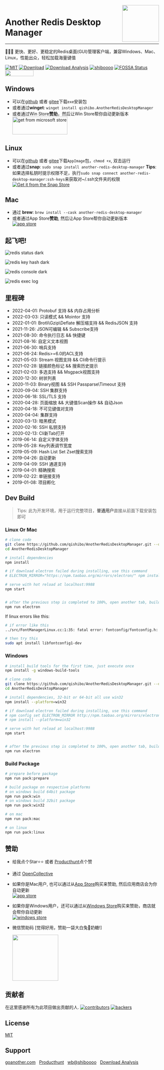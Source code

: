 <img align="right" width="120" src="https://cdn.jsdelivr.net/gh/qishibo/img/ano-square-icon-128.png">

# Another Redis Desktop Manager

<hr/>

🚀🚀🚀 更快、更好、更稳定的Redis桌面(GUI)管理客户端，兼容Windows、Mac、Linux，性能出众，轻松加载海量键值

[![MIT](https://img.shields.io/badge/license-MIT-000000.svg)](LICENSE)
[![Download](https://img.shields.io/github/release/qishibo/AnotherRedisDesktopManager.svg?label=Download)](https://github.com/qishibo/AnotherRedisDesktopManager/releases)
[![Download Analysis](https://img.shields.io/badge/Download-Analysis-blue.svg)](https://qii404.me/github-release-statistics/?repo=/qishibo/AnotherRedisDesktopManager/)
[![shiboooo](https://img.shields.io/badge/Weibo-@shiboooo-blue.svg)](https://weibo.com/shiboooo?is_hot=1)
[![FOSSA Status](https://app.fossa.com/api/projects/git%2Bgithub.com%2Fqishibo%2FAnotherRedisDesktopManager.svg?type=shield)](https://app.fossa.com/projects/git%2Bgithub.com%2Fqishibo%2FAnotherRedisDesktopManager?ref=badge_shield)
<a href="https://www.producthunt.com/posts/another-redis-desktop-manager?utm_source=badge-featured"><img src="https://api.producthunt.com/widgets/embed-image/v1/featured.svg?post_id=340552&theme=dark" height="20" width="93" /></a>


## Windows

- 可以在[github](https://github.com/qishibo/AnotherRedisDesktopManager/releases) 或者 [gitee](https://gitee.com/qishibo/AnotherRedisDesktopManager/releases)下载`exe`安装包
- 或者通过**winget**: `winget install qishibo.AnotherRedisDesktopManager`
- 或者通过Win Store**赞助**，然后让Win Store帮你自动更新版本
<br/><a href="https://www.microsoft.com/store/apps/9MTD84X0JFHZ?cid=storebadge&ocid=badge"><img src="https://cdn.jsdelivr.net/gh/qishibo/img/microsoft-store.png" height="58" width="180" alt="get from microsoft store"></a>

## Linux

- 可以在[github](https://github.com/qishibo/AnotherRedisDesktopManager/releases) 或者 [gitee](https://gitee.com/qishibo/AnotherRedisDesktopManager/releases)下载`AppImage`包，`chmod +x`, 双击运行
- 或者通过**snap**: `sudo snap install another-redis-desktop-manager`
**Tips**: 如果选择私钥时提示权限不足，执行`sudo snap connect another-redis-desktop-manager:ssh-keys`来获取对~/.ssh文件夹的权限
<br/>[![Get it from the Snap Store](https://snapcraft.io/static/images/badges/en/snap-store-black.svg)](https://snapcraft.io/another-redis-desktop-manager)

## Mac

- 通过 **brew**: `brew install --cask another-redis-desktop-manager`
- 或者通过App Store**赞助**, 然后让App Store帮你自动更新版本
<br/>[![app store](https://cdn.jsdelivr.net/gh/qishibo/img/avail_app_store180.svg)](https://apps.apple.com/app/id1516451072)

<!--
> If **Mac** warning `Another Desktop Manager can't be opened because it is from an unidentified developer`. Open `Settings->Security` and click **`Open Anyway`**

![can't be opened because it is from an unidentified developer](https://cdn.jsdelivr.net/gh/qishibo/img/1630655841115-mac-warning.png)

![Settings->Security Open Anyway](https://cdn.jsdelivr.net/gh/qishibo/img/1630655842331-5d11c4feeaf6f.jpg)
-->


## 起飞吧!

![redis status dark](https://cdn.jsdelivr.net/gh/qishibo/img/1630655843497-status.png)

![redis key hash dark](https://cdn.jsdelivr.net/gh/qishibo/img/1630655844559-str.png)

![redis console dark](https://cdn.jsdelivr.net/gh/qishibo/img/1630655846107-cli.png)

![redis exec log](https://cdn.jsdelivr.net/gh/qishibo/img/1630655847740-log.png)


## 里程碑

- 2022-04-01: Protobuf 支持 && 内存占用分析
- 2022-03-03: 只读模式 && Mointor 支持
- 2022-01-01: Brotli\Gzip\Deflate 解压缩支持 && RedisJSON 支持
- 2021-11-26: JSON可编辑 && Subscribe支持
- 2021-08-30: 命令执行日志 && 快捷键
- 2021-08-16: 自定义文本视图
- 2021-06-30: 哨兵支持
- 2021-06-24: Redis>=6.0的ACL支持
- 2021-05-03: Stream 视图支持 && Cli命令行提示
- 2021-02-28: 链接颜色标记 && 搜索历史提示
- 2021-02-03: 多选支持 && Msgpack视图支持
- 2020-12-30: 树状列表
- 2020-11-03: Binary视图 && SSH Passparse\Timeout 支持
- 2020-09-04: SSH 集群支持 
- 2020-06-18: SSL/TLS 支持
- 2020-04-28: 页面缩放 && 大键值Scan操作 && 自动Json
- 2020-04-18: 不可见键值对支持
- 2020-04-04: 集群支持
- 2020-03-13: 暗黑模式
- 2020-02-16: SSH 私钥支持
- 2020-02-13: Cli新Tab打开
- 2019-06-14: 自定义字体支持
- 2019-05-28: Key列表调节宽度
- 2019-05-09: Hash List Set Zset搜索支持
- 2019-04-26: 自动更新
- 2019-04-09: SSH 通道支持
- 2019-04-01: 精确搜索
- 2019-02-22: 单链接支持
- 2019-01-08: 项目孵化


## Dev Build

> Tips: 此为开发环境，用于运行完整项目，**普通用户**直接从前面下载安装包即可


### Linux Or Mac

```bash
# clone code
git clone https://github.com/qishibo/AnotherRedisDesktopManager.git --depth=1
cd AnotherRedisDesktopManager

# install dependencies
npm install

# if download electron failed during installing, use this command
# ELECTRON_MIRROR="https://npm.taobao.org/mirrors/electron/" npm install

# serve with hot reload at localhost:9988
npm start


# after the previous step is completed to 100%, open another tab, build up a desktop client
npm run electron
```

If linux errors like this:

```bash
# if error like this
../src/FontManagerLinux.cc:1:35: fatal error: fontconfig/fontconfig.h: No such file or directory

# then try this
sudo apt install libfontconfig1-dev
```


### Windows

``` bash
# install build tools for the first time, just execute once
npm install -g windows-build-tools

# clone code
git clone https://github.com/qishibo/AnotherRedisDesktopManager.git --depth=1
cd AnotherRedisDesktopManager

# install dependencies, 32-bit or 64-bit all use win32
npm install --platform=win32

# if download electron failed during installing, use this command
# npm config set ELECTRON_MIRROR http://npm.taobao.org/mirrors/electron/
# npm install --platform=win32

# serve with hot reload at localhost:9988
npm start


# after the previous step is completed to 100%, open another tab, build up a desktop client
npm run electron
```

### Build Package

```bash
# prepare before package
npm run pack:prepare

# build package on respective platforms
# on windows build 64bit package
npm run pack:win
# on windows build 32bit package
npm run pack:win32

# on mac
npm run pack:mac

# on linux
npm run pack:linux
```


## 赞助

- 给我点个Star⭐⭐ 或者 [Producthunt](https://www.producthunt.com/posts/another-redis-desktop-manager)点个赞
- 通过 [OpenCollective](https://opencollective.com/AnotherRedisDesktopManager)
- 如果你是Mac用户, 也可以通过从[App Store](https://apps.apple.com/app/id1516451072)购买来赞助, 然后应用商店会为你自动更新
<br>[![app store](https://cdn.jsdelivr.net/gh/qishibo/img/avail_app_store180.svg)](https://apps.apple.com/app/id1516451072)
- 如果你是Windows用户，还可以通过从[Windows Store](https://www.microsoft.com/store/apps/9MTD84X0JFHZ)购买来赞助，商店就会帮你自动更新
<br>[![windows store](https://cdn.jsdelivr.net/gh/qishibo/img/windows-store-icon182-56.png)](https://www.microsoft.com/store/apps/9MTD84X0JFHZ)
- 微信赞助码 [觉得好用，赞助一袋大白兔🐇奶糖!]

  <img width="150px" src="https://cdn.jsdelivr.net/gh/qishibo/img/202109031655807.jpeg" />


## 贡献者

在这里感谢所有为此项目做出贡献的人.
[![contributors](https://opencollective.com/AnotherRedisDesktopManager/contributors.svg?width=890&button=false)](https://github.com/qishibo/AnotherRedisDesktopManager/graphs/contributors)
[![backers](https://opencollective.com/AnotherRedisDesktopManager/backers.svg)](https://opencollective.com/AnotherRedisDesktopManager)


## License

[MIT](LICENSE)


## Support

[goanother.com](https://goanother.com/) &nbsp; [Producthunt](https://www.producthunt.com/posts/another-redis-desktop-manager) &nbsp; [wb@shiboooo](https://weibo.com/shiboooo?is_hot=1) &nbsp; [Download Analysis](https://qii404.me/github-release-statistics/?repo=/qishibo/AnotherRedisDesktopManager/)


